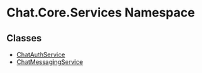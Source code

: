 # Chat.Core.Services Namespace 

## Classes 

- [ChatAuthService](ChatAuthService.md)
- [ChatMessagingService](ChatMessagingService.md)
